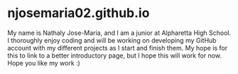 # njosemaria02.github.io
My name is Nathaly Jose-Maria, and I am a junior at Alpharetta High School. I thoroughly enjoy coding and will be working on developing my GitHub account with my different projects as I start and finish them. My hope is for this to link to a better introductory page, but I hope this will work for now. Hope you like my work :)
